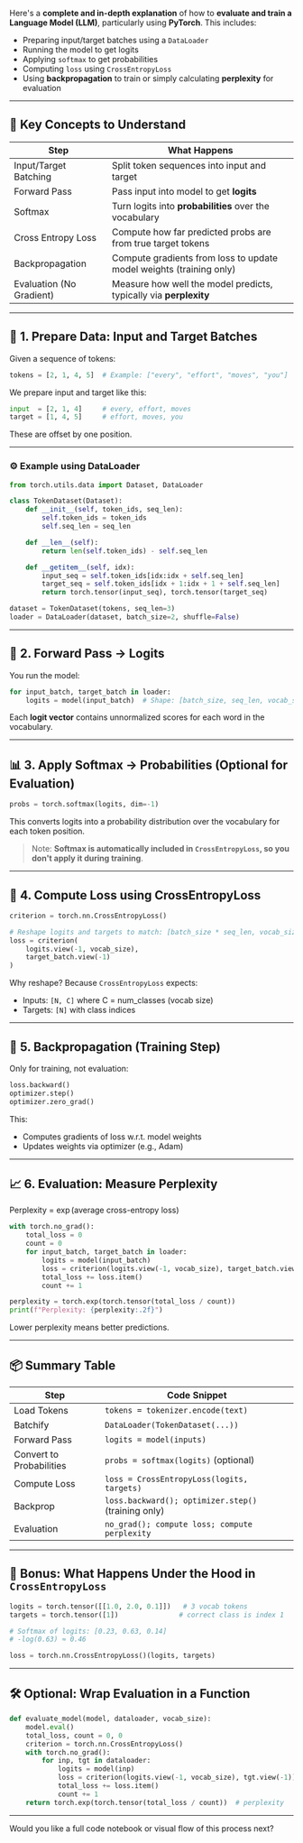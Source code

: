 Here's a **complete and in-depth explanation** of how to **evaluate and train a Language Model (LLM)**, particularly using **PyTorch**. This includes:

* Preparing input/target batches using a `DataLoader`
* Running the model to get logits
* Applying `softmax` to get probabilities
* Computing `loss` using `CrossEntropyLoss`
* Using **backpropagation** to train or simply calculating **perplexity** for evaluation

---

## 🧠 Key Concepts to Understand

| Step                     | What Happens                                                        |
| ------------------------ | ------------------------------------------------------------------- |
| Input/Target Batching    | Split token sequences into input and target                         |
| Forward Pass             | Pass input into model to get **logits**                             |
| Softmax                  | Turn logits into **probabilities** over the vocabulary              |
| Cross Entropy Loss       | Compute how far predicted probs are from true target tokens         |
| Backpropagation          | Compute gradients from loss to update model weights (training only) |
| Evaluation (No Gradient) | Measure how well the model predicts, typically via **perplexity**   |

---

## 🧾 1. Prepare Data: Input and Target Batches

Given a sequence of tokens:

```python
tokens = [2, 1, 4, 5]  # Example: ["every", "effort", "moves", "you"]
```

We prepare input and target like this:

```python
input  = [2, 1, 4]     # every, effort, moves
target = [1, 4, 5]     # effort, moves, you
```

These are offset by one position.

---

### ⚙️ Example using DataLoader

```python
from torch.utils.data import Dataset, DataLoader

class TokenDataset(Dataset):
    def __init__(self, token_ids, seq_len):
        self.token_ids = token_ids
        self.seq_len = seq_len

    def __len__(self):
        return len(self.token_ids) - self.seq_len

    def __getitem__(self, idx):
        input_seq = self.token_ids[idx:idx + self.seq_len]
        target_seq = self.token_ids[idx + 1:idx + 1 + self.seq_len]
        return torch.tensor(input_seq), torch.tensor(target_seq)

dataset = TokenDataset(tokens, seq_len=3)
loader = DataLoader(dataset, batch_size=2, shuffle=False)
```

---

## 🧮 2. Forward Pass → Logits

You run the model:

```python
for input_batch, target_batch in loader:
    logits = model(input_batch)  # Shape: [batch_size, seq_len, vocab_size]
```

Each **logit vector** contains unnormalized scores for each word in the vocabulary.

---

## 📊 3. Apply Softmax → Probabilities (Optional for Evaluation)

```python
probs = torch.softmax(logits, dim=-1)
```

This converts logits into a probability distribution over the vocabulary for each token position.

> Note: **Softmax is automatically included in `CrossEntropyLoss`, so you don't apply it during training**.

---

## 🎯 4. Compute Loss using CrossEntropyLoss

```python
criterion = torch.nn.CrossEntropyLoss()

# Reshape logits and targets to match: [batch_size * seq_len, vocab_size]
loss = criterion(
    logits.view(-1, vocab_size),
    target_batch.view(-1)
)
```

Why reshape? Because `CrossEntropyLoss` expects:

* Inputs: `[N, C]` where C = num\_classes (vocab size)
* Targets: `[N]` with class indices

---

## 🔁 5. Backpropagation (Training Step)

Only for training, not evaluation:

```python
loss.backward()
optimizer.step()
optimizer.zero_grad()
```

This:

* Computes gradients of loss w\.r.t. model weights
* Updates weights via optimizer (e.g., Adam)

---

## 📈 6. Evaluation: Measure Perplexity

Perplexity = $\exp(\text{average cross-entropy loss})$

```python
with torch.no_grad():
    total_loss = 0
    count = 0
    for input_batch, target_batch in loader:
        logits = model(input_batch)
        loss = criterion(logits.view(-1, vocab_size), target_batch.view(-1))
        total_loss += loss.item()
        count += 1

perplexity = torch.exp(torch.tensor(total_loss / count))
print(f"Perplexity: {perplexity:.2f}")
```

Lower perplexity means better predictions.

---

## 📦 Summary Table

| Step                     | Code Snippet                                        |
| ------------------------ | --------------------------------------------------- |
| Load Tokens              | `tokens = tokenizer.encode(text)`                   |
| Batchify                 | `DataLoader(TokenDataset(...))`                     |
| Forward Pass             | `logits = model(inputs)`                            |
| Convert to Probabilities | `probs = softmax(logits)` (optional)                |
| Compute Loss             | `loss = CrossEntropyLoss(logits, targets)`          |
| Backprop                 | `loss.backward(); optimizer.step()` (training only) |
| Evaluation               | `no_grad(); compute loss; compute perplexity`       |

---

## 🧪 Bonus: What Happens Under the Hood in `CrossEntropyLoss`

```python
logits = torch.tensor([[1.0, 2.0, 0.1]])   # 3 vocab tokens
targets = torch.tensor([1])               # correct class is index 1

# Softmax of logits: [0.23, 0.63, 0.14]
# -log(0.63) ≈ 0.46

loss = torch.nn.CrossEntropyLoss()(logits, targets)
```

---

## 🛠️ Optional: Wrap Evaluation in a Function

```python
def evaluate_model(model, dataloader, vocab_size):
    model.eval()
    total_loss, count = 0, 0
    criterion = torch.nn.CrossEntropyLoss()
    with torch.no_grad():
        for inp, tgt in dataloader:
            logits = model(inp)
            loss = criterion(logits.view(-1, vocab_size), tgt.view(-1))
            total_loss += loss.item()
            count += 1
    return torch.exp(torch.tensor(total_loss / count))  # perplexity
```

---

Would you like a full code notebook or visual flow of this process next?

